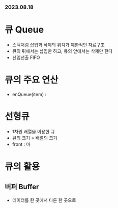 ### 2023.08.18
# 큐 Queue
- 스택처럼 삽입과 삭제의 위치가 제한적인 자료구조
- 큐의 뒤에서는 삽입만 하고, 큐의 앞에서는 삭제만 한다
- 선입선출 FIFO

# 큐의 주요 연산
- enQueue(item) : 

# 선형큐
- 1차원 배열을 이용한 큐
- 큐의 크기 = 배열의 크기
- front : 마


# 큐의 활용
## 버퍼 Buffer
- 데이터를 한 곳에서 다른 한 곳으로 
